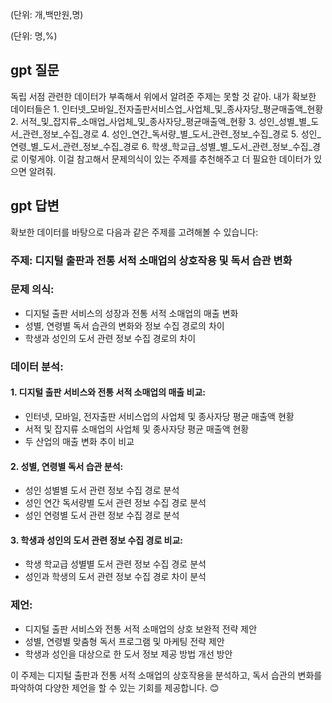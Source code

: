 (단위: 개,백만원,명)   

(단위: 명,%)

## gpt 질문
독립 서점 관련한 데이터가 부족해서 위에서 알려준 주제는 못할 것 같아. 내가 확보한 데이터들은 1. 인터넷_모바일_전자출판서비스업_사업체_및_종사자당_평균매출액_현황 2. 서적_및_잡지류_소매업_사업체_및_종사자당_평균매출액_현황 3. 성인_성별_별_도서_관련_정보_수집_경로 4. 성인_연간_독서량_별_도서_관련_정보_수집_경로 5. 성인_연령_별_도서_관련_정보_수집_경로 6. 학생_학교급_성별_별_도서_관련_정보_수집_경로 이렇게야. 이걸 참고해서 문제의식이 있는 주제를 추천해주고 더 필요한 데이터가 있으면 알려줘.

## gpt 답변

확보한 데이터를 바탕으로 다음과 같은 주제를 고려해볼 수 있습니다:

### 주제: 디지털 출판과 전통 서적 소매업의 상호작용 및 독서 습관 변화
### 문제 의식:
- 디지털 출판 서비스의 성장과 전통 서적 소매업의 매출 변화
- 성별, 연령별 독서 습관의 변화와 정보 수집 경로의 차이
- 학생과 성인의 도서 관련 정보 수집 경로의 차이

### 데이터 분석:
#### 1. 디지털 출판 서비스와 전통 서적 소매업의 매출 비교:
- 인터넷, 모바일, 전자출판 서비스업의 사업체 및 종사자당 평균 매출액 현황
- 서적 및 잡지류 소매업의 사업체 및 종사자당 평균 매출액 현황
- 두 산업의 매출 변화 추이 비교

#### 2. 성별, 연령별 독서 습관 분석:
- 성인 성별별 도서 관련 정보 수집 경로 분석
- 성인 연간 독서량별 도서 관련 정보 수집 경로 분석
- 성인 연령별 도서 관련 정보 수집 경로 분석

#### 3. 학생과 성인의 도서 관련 정보 수집 경로 비교:
- 학생 학교급 성별별 도서 관련 정보 수집 경로 분석
- 성인과 학생의 도서 관련 정보 수집 경로 차이 분석

### 제언:
- 디지털 출판 서비스와 전통 서적 소매업의 상호 보완적 전략 제안
- 성별, 연령별 맞춤형 독서 프로그램 및 마케팅 전략 제안
- 학생과 성인을 대상으로 한 도서 정보 제공 방법 개선 방안
   
이 주제는 디지털 출판과 전통 서적 소매업의 상호작용을 분석하고, 독서 습관의 변화를 파악하여 다양한 제언을 할 수 있는 기회를 제공합니다. 😊
